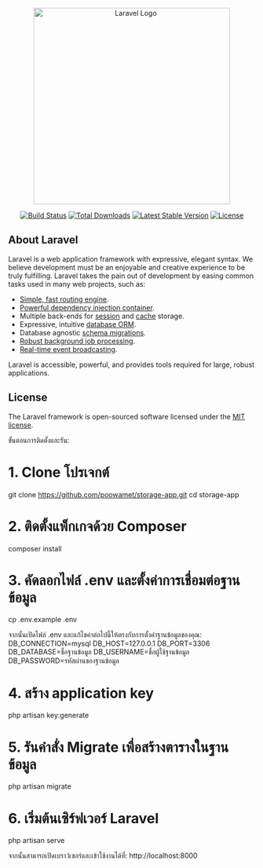 <p align="center"><a href="https://laravel.com" target="_blank"><img src="https://raw.githubusercontent.com/laravel/art/master/logo-lockup/5%20SVG/2%20CMYK/1%20Full%20Color/laravel-logolockup-cmyk-red.svg" width="400" alt="Laravel Logo"></a></p>

<p align="center">
<a href="https://github.com/laravel/framework/actions"><img src="https://github.com/laravel/framework/workflows/tests/badge.svg" alt="Build Status"></a>
<a href="https://packagist.org/packages/laravel/framework"><img src="https://img.shields.io/packagist/dt/laravel/framework" alt="Total Downloads"></a>
<a href="https://packagist.org/packages/laravel/framework"><img src="https://img.shields.io/packagist/v/laravel/framework" alt="Latest Stable Version"></a>
<a href="https://packagist.org/packages/laravel/framework"><img src="https://img.shields.io/packagist/l/laravel/framework" alt="License"></a>
</p>

## About Laravel

Laravel is a web application framework with expressive, elegant syntax. We believe development must be an enjoyable and creative experience to be truly fulfilling. Laravel takes the pain out of development by easing common tasks used in many web projects, such as:

- [Simple, fast routing engine](https://laravel.com/docs/routing).
- [Powerful dependency injection container](https://laravel.com/docs/container).
- Multiple back-ends for [session](https://laravel.com/docs/session) and [cache](https://laravel.com/docs/cache) storage.
- Expressive, intuitive [database ORM](https://laravel.com/docs/eloquent).
- Database agnostic [schema migrations](https://laravel.com/docs/migrations).
- [Robust background job processing](https://laravel.com/docs/queues).
- [Real-time event broadcasting](https://laravel.com/docs/broadcasting).

Laravel is accessible, powerful, and provides tools required for large, robust applications.

## License

The Laravel framework is open-sourced software licensed under the [MIT license](https://opensource.org/licenses/MIT).

ขั้นตอนการติดตั้งและรัน:

# 1. Clone โปรเจกต์
git clone https://github.com/poowamet/storage-app.git
cd storage-app

# 2. ติดตั้งแพ็กเกจด้วย Composer
composer install

# 3. คัดลอกไฟล์ .env และตั้งค่าการเชื่อมต่อฐานข้อมูล
cp .env.example .env

จากนั้นเปิดไฟล์ .env และแก้ไขค่าต่อไปนี้ให้ตรงกับการตั้งค่าฐานข้อมูลของคุณ:
DB_CONNECTION=mysql
DB_HOST=127.0.0.1
DB_PORT=3306
DB_DATABASE=ชื่อฐานข้อมูล
DB_USERNAME=ชื่อผู้ใช้ฐานข้อมูล
DB_PASSWORD=รหัสผ่านของฐานข้อมูล

# 4. สร้าง application key
php artisan key:generate

# 5. รันคำสั่ง Migrate เพื่อสร้างตารางในฐานข้อมูล
php artisan migrate

# 6. เริ่มต้นเซิร์ฟเวอร์ Laravel
php artisan serve

จากนั้นสามารถเปิดเบราว์เซอร์และเข้าใช้งานได้ที่:
http://localhost:8000
